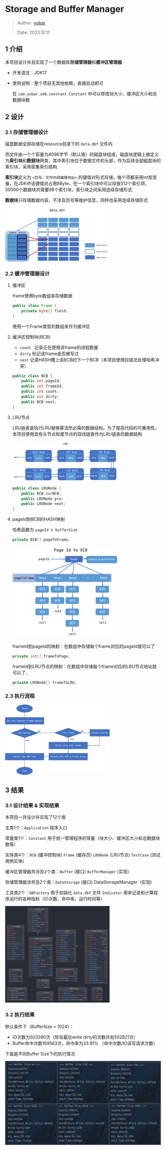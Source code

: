 # Storage and Buffer Manager

> Author: [yubar](https://github.com/Yu-Bar) 
>
> Date: 2023.12.11

## 1 介绍

本项目设计并且实现了一个数据库**存储管理器**和**缓冲区管理器**

- 开发语言：JDK17

- 使用说明：整个项目无其他依赖，直接启动即可

  在 `com.yubar.adb.constant.Constant` 中可以修改块大小、缓冲区大小和总数据块数



## 2 设计

### 2.1 存储管理器设计

磁盘数据全部存储在resource目录下的 `data.dbf` 文件内

而文件由一个个容量为4096字节（默认值）的磁盘块组成，磁盘块逻辑上被定义为**索引块**和**数据块**两类，其中索引块位于数据文件的头部，作为后续全部磁盘块的索引块，采用密集索引结构

**索引块**定义为 `<页号，文件内部偏移地址>` 的键值对形式存储，每个项都采用int型变量，在JDK中该键值对占用8Byte，在一个索引块中可以存放512个索引项，50000个数据块共需要98个索引块，索引块之间采用连续存储形式

**数据块**只存储数据内容，不涉及页号等维护信息，同样也采用连续存储形式

<img src="doc/img/dbf.png" alt="dbf" style="zoom:33%;" />



### 2.2 缓冲管理器设计

1. 缓冲区

   frame使用byte数组来存储数据

   ```java
   public class Frame {
       private byte[] field;
   }
   ```

   使用一个Frame类型的数组来作为缓冲区

2. 缓冲区控制块(BCB)

   - `count ` 记录正在使用该frame的进程数量
   - `dirty` 标记该frame是否被写过
   - `next` 记录HASH槽上该BCB的下一个BCB（本项目使用拉链法处理哈希冲突）

   ```java
   public class BCB {
       public int pageId;
       public int frameId;
       public int count;
       public int dirty;
       public BCB next;
   }
   ```

3. LRU节点

   LRU链表是执行LRU替换算法所必需的数据结构。为了提高代码的可重用性，本项目使用具有头节点和尾节点的双线链表作为LRU链表的数据结构

   <img src="doc/img/LRU.png" alt="dbf" style="zoom:33%;" />

   ```java
   public class LRUNode {
       public BCB curBCB;
       public LRUNode pre;
       public LRUNode next;
   }
   ```

4. pageId到BCB的HASH映射

   哈希函数为 `pageId % bufferSize`

   ```java
   private BCB[] pageToFrame;
   ```

   <img src="doc/img/pageIdToBCB.png" alt="dbf" style="zoom:33%;" />

   frameId到pageId的映射：在数组中存储每个frame对应的pageId就可以了

   ```java
   private int[] frameToPage;
   ```

   frameId到LRU节点的映射：在数组中存储每个frame对应的LRU节点地址就可以了、

   ```java
   private LRUNode[] frameToLRU;
   ```

### 2.3 执行流程

<img src="doc/img/flow_diagram.png" alt="dbf" style="zoom:33%;" />



## 3 结果

### 3.1 设计结果 & 实现结果

本项目一共设计并实现了12个类

主类1个：`Application` 程序入口

常量类1个：`Constant` 用于统一管理程序的常量（块大小、缓冲区大小和总数据块数等）

实体类4个：`BCB` (缓冲控制块) 	`Frame` (缓存页) 	`LRUNode` (LRU节点) 	`TestCase` (测试用例实体) 

缓冲区管理器共涉及2个类：`Buffer` (接口) 	`BufferManager` (实现)

存储管理器涉共及2个类：`DataStorage` (接口) 	DataStorageManager` (实现)

工具类2个：`DBFactory` 用于初始化 `data.dbf` 文件	`Indicator` 用来记录和计算程序运行的各种指标（IO次数、命中率、运行时间等）

<img src="doc/img/class_diagram.png" alt="dbf" style="zoom:33%;" />

### 3.2 执行结果

默认条件下（BufferSize = 1024）：

- IO次数为503390次（除去最后write dirty的次数共有502821次）
- Buffer命中次数169563次，命中率为33.91% （命中次数/IO读写请求次数）

下面是不同Buffer Size下的执行情况

<img src="doc/img/result.png" alt="dbf" style="zoom:80%;" />